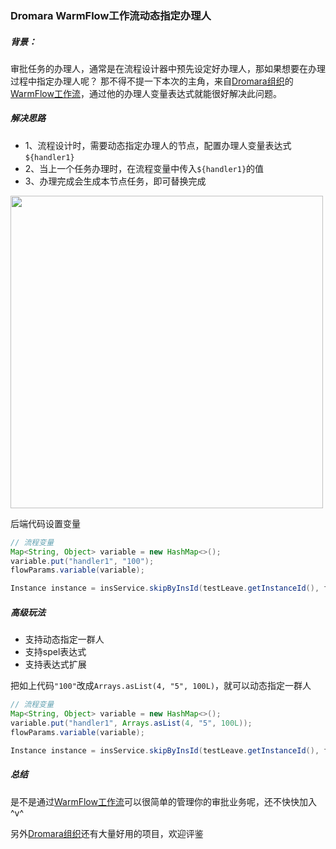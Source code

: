 ### Dromara WarmFlow工作流动态指定办理人

##### 背景：

审批任务的办理人，通常是在流程设计器中预先设定好办理人，那如果想要在办理过程中指定办理人呢？
那不得不提一下本次的主角，来自[Dromara组织](https://dromara.org.cn/)的[WarmFlow工作流](https://gitee.com/dromara/warm-flow)，通过他的办理人变量表达式就能很好解决此问题。



##### 解决思路

- 1、流程设计时，需要动态指定办理人的节点，配置办理人变量表达式`${handler1}`
- 2、当上一个任务办理时，在流程变量中传入`${handler1}`的值
- 3、办理完成会生成本节点任务，即可替换完成  



<img src="https://foruda.gitee.com/images/1732545110982338617/97366444_2218307.png" width="500" />

后端代码设置变量

```java
// 流程变量
Map<String, Object> variable = new HashMap<>();
variable.put("handler1", "100");
flowParams.variable(variable);

Instance instance = insService.skipByInsId(testLeave.getInstanceId(), flowParams);
```



##### 高级玩法

- 支持动态指定一群人
- 支持spel表达式
- 支持表达式扩展



把如上代码`"100"`改成`Arrays.asList(4, "5", 100L)`，就可以动态指定一群人

```java
// 流程变量
Map<String, Object> variable = new HashMap<>();
variable.put("handler1", Arrays.asList(4, "5", 100L));
flowParams.variable(variable);

Instance instance = insService.skipByInsId(testLeave.getInstanceId(), flowParams);
```



##### 总结

是不是通过[WarmFlow工作流](https://gitee.com/dromara/warm-flow)可以很简单的管理你的审批业务呢，还不快快加入^v^

另外[Dromara组织](https://dromara.org.cn/)还有大量好用的项目，欢迎评鉴
